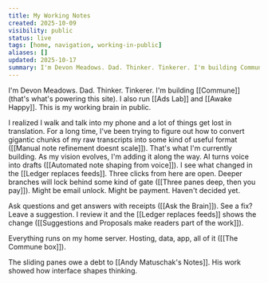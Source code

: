 ```yaml
---
title: My Working Notes
created: 2025-10-09
visibility: public
status: live
tags: [home, navigation, working-in-public]
aliases: []
updated: 2025-10-17
summary: I'm Devon Meadows. Dad. Thinker. Tinkerer. I'm building Commune and running Ads Lab and Awake Happy. These are my working notes.
---
```


I'm Devon Meadows. Dad. Thinker. Tinkerer. I'm building [[Commune]] (that's what's powering this site). I also run [[Ads Lab]] and [[Awake Happy]]. This is my working brain in public.

I realized I walk and talk into my phone and a lot of things get lost in translation. For a long time, I've been trying to figure out how to convert gigantic chunks of my raw transcripts into some kind of useful format ([[Manual note refinement doesnt scale]]). That's what I'm currently building. As my vision evolves, I'm adding it along the way. AI turns voice into drafts ([[Automated note shaping from voice]]). I see what changed in the [[Ledger replaces feeds]]. Three clicks from here are open. Deeper branches will lock behind some kind of gate ([[Three panes deep, then you pay]]). Might be email unlock. Might be payment. Haven't decided yet.

Ask questions and get answers with receipts ([[Ask the Brain]]). See a fix? Leave a suggestion. I review it and the [[Ledger replaces feeds]] shows the change ([[Suggestions and Proposals make readers part of the work]]).

Everything runs on my home server. Hosting, data, app, all of it ([[The Commune box]]).

The sliding panes owe a debt to [[Andy Matuschak's Notes]]. His work showed how interface shapes thinking.

